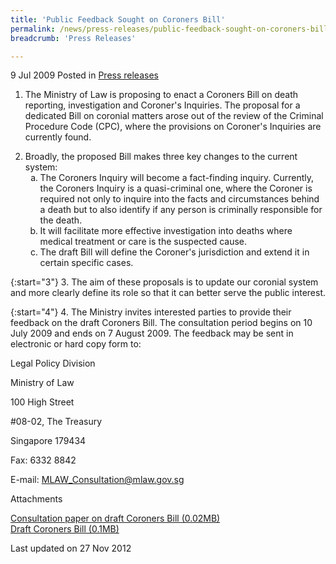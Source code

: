 ```yaml
---
title: 'Public Feedback Sought on Coroners Bill'
permalink: /news/press-releases/public-feedback-sought-on-coroners-bill/
breadcrumb: 'Press Releases'

---
```



9 Jul 2009 Posted in [Press releases](/news/press-releases)


1. The Ministry of Law is proposing to enact a Coroners Bill on death reporting, investigation and Coroner's Inquiries. The proposal for a dedicated Bill on coronial matters arose out of the review of the Criminal Procedure Code (CPC), where the provisions on Coroner's Inquiries are currently found. 

<ol start="2">
<li>Broadly, the proposed Bill makes three key changes to the current system:

<ol style="list-style-type: lower-alpha">

<li>The Coroners Inquiry will become a fact-finding inquiry. Currently, the Coroners Inquiry is a quasi-criminal one, where the Coroner is required not only to inquire into the facts and circumstances behind a death but to also identify if any person is criminally responsible for the death.</li>
<li>It will facilitate more effective investigation into deaths where medical treatment or care is the suspected cause.</li>
<li>The draft Bill will define the Coroner's jurisdiction and extend it in certain specific cases.</li>
</ol>

</li>
</ol>

{:start="3"}
3. The aim of these proposals is to update our coronial system and more clearly define its role so that it can better serve the public interest.

{:start="4"}
4. The Ministry invites interested parties to provide their feedback on the draft Coroners Bill. The consultation period begins on 10 July 2009 and ends on 7 August 2009. The feedback may be sent in electronic or hard copy form to:

<p class="address-centered">Legal Policy Division</p>
<p class="address-centered">Ministry of Law</p>
<p class="address-centered">100 High Street</p>
<p class="address-centered">#08-02, The Treasury</p>
<p class="address-centered">Singapore 179434</p>
<p class="address-centered">Fax: 6332 8842</p>
<p class="address-centered">E-mail: <a href="mailto:MLAW_Consultation@mlaw.gov.sg">MLAW_Consultation@mlaw.gov.sg</a></p>


Attachments

[Consultation paper on draft Coroners Bill (0.02MB)](/files/news/press-releases/2009/07/linkclick03d5.pdf)  
[Draft Coroners Bill (0.1MB)](/files/news/press-releases/2009/07/linkclick8bfd.pdf)

<p class="right-side-updated">Last updated on 27 Nov 2012</p>
